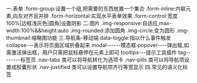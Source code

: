 一.表单
	.form-group:设置一个组,把需要的东西放置一个集合
	.form-inline:内联元素,向左对齐且并排
	.form-horizontal:实现水平表单效果
	.form-control:宽度100%|边框浅灰色|圆角|设置阴影
二.图片
	.img-responsive:自适应,max-width:100%&&height:auto
	.img-rounded:添加圆角
	.img-circle:变为圆形
	.img-thumbnail:缩略图功能
三.导航条-移动端
	data-toggle:指以什么事件触发
		collapse---表示将页面区域折叠起来
		modal------模态框
		popover----弹出框,如需激活弹出框，用户只需把鼠标悬停在元素上即可
		tooltips---提示工具插件
		tag--------标签页
	.nav-tabs 类可以将导航转化为选项卡
	.nav-pills 类可以将导航项设置成胶囊形状
	.nav-justified 类可以设置导航项齐行等宽显示
四.常见的语义化标签
	<title>：页面主体内容。
	<hn>：h1~h6，分级标题，<h1> 与 <title> 协调有利于搜索引擎优化。
	<ul>：无序列表。
	<li>：有序列表。
	<header>：页眉通常包括网站标志、主导航、全站链接以及搜索框。
	<nav>：标记导航，仅对文档中重要的链接群使用。
	<main>：页面主要内容，一个页面只能使用一次。如果是web应用，则包围其主要功能。
	<article>：定义外部的内容，其中的内容独立于文档的其余部分。
	<section>：定义文档中的节（section、区段）。比如章节、页眉、页脚或文档中的其他部分。
	<aside>：定义其所处内容之外的内容。如侧栏、文章的一组链接、广告、友情链接、相关产品列表等。
	<footer>：页脚，只有当父级是body时，才是整个页面的页脚。
	<small>：呈现小号字体效果，指定细则，输入免责声明、注解、署名、版权。
	<strong>：和 em 标签一样，用于强调文本，但它强调的程度更强一些。
	<em>：将其中的文本表示为强调的内容，表现为斜体。
	<mark>：使用黄色突出显示部分文本。
	<figure>：规定独立的流内容（图像、图表、照片、代码等等）（默认有40px左右margin）。
	<figcaption>：定义 figure 元素的标题，应该被置于 figure 元素的第一个或最后一个子元素的位置。
	<cite>：表示所包含的文本对某个参考文献的引用，比如书籍或者杂志的标题。
	<blockquoto>：定义块引用，块引用拥有它们自己的空间。
	<q>：短的引述（跨浏览器问题，尽量避免使用）。
	<time>：datetime属性遵循特定格式，如果忽略此属性，文本内容必须是合法的日期或者时间格式。
	<abbr>：简称或缩写。
	<dfn>：定义术语元素，与定义必须紧挨着，可以在描述列表dl元素中使用。
	<address>：作者、相关人士或组织的联系信息（电子邮件地址、指向联系信息页的链接）。
	<del>：移除的内容。
	<ins>：添加的内容。
	<code>：标记代码。
	<meter>：定义已知范围或分数值内的标量测量。（Internet Explorer 不支持 meter 标签）
	<progress>：定义运行中的进度（进程）。
五.box-sizing 属性允许您以特定的方式定义匹配某个区域的特定元素
	content-box:宽度和高度分别应用到元素的内容框
	border-box:为元素设定的宽度和高度决定了元素的边框盒。就是说，为元素指定的任何内边距和边框都将在已设定的宽度和高度内进行绘制。
六.linear-gradient()
	linear-gradient(45deg, blue, red):渐变轴为45度，从蓝色渐变到红色 
	linear-gradient(to left top, blue, red):从右下到左上、从蓝色渐变到红色
	linear-gradient(0deg, blue, green 40%, red):从下到上，从蓝色开始渐变、到高度40%位置是绿色渐变开始、最后以红色结束
七.transition:过渡
	transition-property:规定设置过渡效果的 CSS 属性的名称
	transition-duration:过渡效果需要多少秒或毫秒
	transition-timing-function:速度效果的速度曲线
	transition-delay:过渡效果何时开始
八.视图
	1.是从一个或几个基本表(或其他视图)导出的表，它与基本表不同，是一个虚表。
	2.数据库中只存放视图的定义，而不存放视图对应的数据，这些数据仍存放在原来的基本表中。
	3.基本表中的数据发生变化，从视图中查询得出的数据也随之改变。
	4.视图一经定义，就可以和基本表一样被查询、删除，
	5.可以在一个视图之上再定义新的视图，
	6.对视图的修改(插入、删除、更新)操作则有一定的限制。
	7.不能在视图上定义基本表
九.事务
	begin 或 start transaction显式地开启一个事务；
	commit 也可以使用 commit work，不过二者是等价的。commit 会提交事务，并使已对数据库进行的所有修改成为永久性的；
	rollback 也可以使用 rollback work，不过二者是等价的。回滚会结束用户的事务，并撤销正在进行的所有未提交的修改；
	savepoint identifier，savepoint 允许在事务中创建一个保存点，一个事务中可以有多个 savepoint；
	release savepoint identifier 删除一个事务的保存点，当没有指定的保存点时，执行该语句会抛出一个异常；
	rollback to identifier 把事务回滚到标记点；
	set transaction 用来设置事务的隔离级别。InnoDB 存储引擎提供事务的隔离级别有read uncommitted、read committed、repeatable read 和 serializable。
十.array_push()
	向数组尾部插入一个或多个元素
十一.PHP引入文件
	include() 函数会将指定的档案读入并且执行里面的程序,程序出错显示错误信息,继续往下执行.
	include_once()函数的作用和 include() 是几乎相同的,include_once() 函数会先检查要导入的档案是不是已经在该程序中的其它地方被导入过了，如果有的话就不会再次重复导入该档案
	require()函数会将目标档案的内容读入,程序出现致命性错误会立即停止.
	require_once() 函数会先检查目标档案的内容是不是在之前就已经导入过了，如果是的话，便不会再次重复导入同样的内容。
十二.超全局变量
	$_POST 收集表单数据,method=post
	$_GET 收集表单数据,method=get
	$_FILES收集表单数据,type=file,enctype="multipart/form-data"
	$_COOKIE存储在客户端（浏览器），可以跨页面访问
	$_SESSION存储在服务器，可以跨页面访问,变量存储单一用户的信息，并且对于应用程序中的所有页面都是可用的。会话信息是临时的，在用户离开网站后将被删除
	开启session:session_start()
	使用unset()函数用于释放指定的 session 变量
	session_destroy() 函数彻底销毁 session。内存中的$_SESSION变量内容依然保留
十三.ajax对象
	new XMLHttpRequest()
	new ActiveXObject("Microsoft.XMLHTTP"):老版本
十四.readyState
	0:初始化
	1.执行了open方法\执行send方法
	2.载入完成,接收服务器端的响应数据
	3.解析接收到的服务器端响应数据
	4.数据都已经解析为客户端可用的格式，解析已经完成
十五.状态码
	200 - 请求成功
	301 - 资源（网页等）被永久转移到其它URL
	302 - 重定向,临时移动
	403 - 禁止访问
	404 - 请求的资源（网页等）不存在
	500 - 内部服务器错误，无法完成请求
	505 - 服务器不支持请求的HTTP协议的版本，无法完成处理
十六.JSON函数
	JSON_parse():将一个 JSON 字符串转换为对象
	JSON_stringify():将一个JSON对象转换成JSON格式的字符串
	eval():计算某个字符串，并执行其中的的 JavaScript 代码
十七:栅格参数
	.col-xs-:超小屏幕 手机 (<768px)
	.col-sm-:小屏幕 平板 (≥768px)
	.col-md-:中等屏幕 桌面显示器 (≥992px)
	.col-lg-:大屏幕 大桌面显示器 (≥1200px)
十八.HTML中音频和视频播放标签
	<video></video>:视频
	<audio></audio>:音频
十九.viewport
	<meta name="viewport" content="width=device-width, initial-scale=1.0, maximum-scale=1.0, user-scalable=0">
	width:设置layout viewport  的宽度，为一个正整数，或字符串"width-device"
	initial-scale:设置页面的初始缩放值，为一个数字，可以带小数
	minimum-scale:允许用户的最小缩放值，为一个数字，可以带小数
	maximum-scale:允许用户的最大缩放值，为一个数字，可以带小数
	height:设置layout viewport  的高度，
	user-scalable:是否允许用户进行缩放，值为"no"或"yes", 
二十.CSS3单位
	em:相对长度单位。相对于当前对象内文本的字体尺寸
	rem:相对长度单位，相对于根元素(即html元素)font-size计算值的倍数
	vw:相对于视口的宽度，视口被均分为100单位的vw
	vh:相对于视口的高度。视口被均分为100单位的vh
